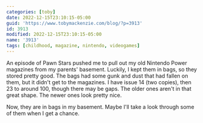 ```yaml
---
categories: [toby]
date: 2022-12-15T23:10:15-05:00
guid: 'https://www.tobymackenzie.com/blog/?p=3913'
id: 3913
modified: 2022-12-15T23:10:15-05:00
name: '3913'
tags: [childhood, magazine, nintendo, videogames]
---
```


An episode of Pawn Stars pushed me to pull out my old Nintendo Power magazines from my parents' basement.<!--more-->  Luckily, I kept them in bags, so they stored pretty good.  The bags had some gunk and dust that had fallen on them, but it didn't get to the magazines.  I have issue 14 (two copies), then 23 to around 100, though there may be gaps.  The older ones aren't in that great shape.  The newer ones look pretty nice.

Now, they are in bags in my basement.  Maybe I'll take a look through some of them when I get a chance.
